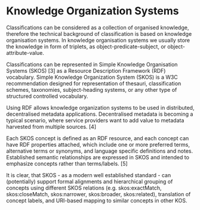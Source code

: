 # Knowledge Organization Systems
Classifications can be considered as a collection of organised knowledge, therefore the technical background of classification is based on knowledge organisation systems. In knowledge organisation systems we usually store the knowledge in form of triplets, as object-predicate-subject, or object-attribute-value.

Classifications can be represented in Simple Knowledge Organisation Systems (SKOS) [3] as a Resource Description Framework (RDF) vocabulary. Simple Knowledge Organization System (SKOS) is a W3C recommendation designed for representation of thesauri, classification schemes, taxonomies, subject-heading systems, or any other type of structured controlled vocabulary.

Using RDF allows knowledge organization systems to be used in distributed, decentralised metadata applications. Decentralised metadata is becoming a typical scenario, where service providers want to add value to metadata harvested from multiple sources. [4]

Each SKOS concept is defined as an RDF resource, and each concept can have RDF properties attached, which include one or more preferred terms, alternative terms or synonyms, and language specific definitions and notes. Established semantic relationships are expressed in SKOS and intended to emphasize concepts rather than terms/labels. [5]

It is clear, that SKOS - as a modern well established standard - can (potentially) support formal alignments and hierarchical grouping of concepts using different SKOS relations (e.g. skos:exactMatch, skos:closeMatch, skos:narrower, skos:broader, skos:related), translation of concept labels, and URI-based mapping to similar concepts in other KOS.



